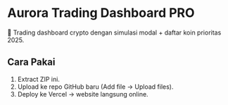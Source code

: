 # Aurora Trading Dashboard PRO

🚀 Trading dashboard crypto dengan simulasi modal + daftar koin prioritas 2025.

## Cara Pakai
1. Extract ZIP ini.
2. Upload ke repo GitHub baru (Add file → Upload files).
3. Deploy ke Vercel → website langsung online.

